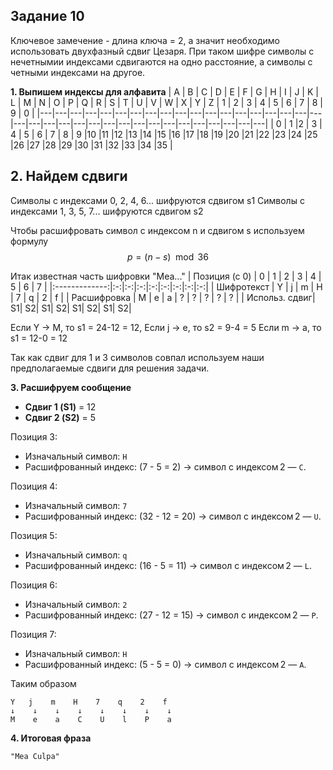 ## Задание 10
Ключевое замечение - длина ключа = 2, а значит необходимо использовать двухфазный сдвиг Цезаря.
При таком шифре символы с нечетнымии индексами сдвигаются на одно расстояние, а символы с четными индексами на другое.

**1. Выпишем индексы для алфавита**
| A | B | C | D | E | F | G | H | I | J | K | L | M | N | O | P | Q | R | S | T | U | V | W | X | Y | Z | 1 | 2 | 3 | 4 | 5 | 6 | 7 | 8 | 9 | 0 |
|---|---|---|---|---|---|---|---|---|---|---|---|---|---|---|---|---|---|---|---|---|---|---|---|---|---|---|---|---|---|---|---|---|---|---|---|
| 0 | 1 |2  | 3 | 4 | 5 | 6 | 7 | 8 | 9 |10 |11 |12 |13 |14 |15 |16 |17 |18 |19 |20 |21 |22 |23 |24 |25 |26 |27 |28 |29 |30 |31 |32 |33 |34 |35 |

**2. Найдем сдвиги**
---
Символы с индексами 0, 2, 4, 6... шифруются сдвигом s1
Символы с индексами 1, 3, 5, 7... шифруются сдвигом s2

Чтобы расшифровать символ с индексом n и сдвигом s используем формулу
$$
p = (n - s) \mod 36
$$

Итак известная часть шифровки "Mea..."
| Позиция (с 0) | 0 | 1 | 2 | 3 | 4 | 5 | 6 | 7 |
|:-------------:|:-:|:-:|:-:|:-:|:-:|:-:|:-:|:-:|
| Шифротекст    | Y | j | m | H | 7 | q | 2 | f |
| Расшифровка   | M | e | a | ? | ? | ? | ? | ? |
| Использ. сдвиг| S1| S2| S1| S2| S1| S2| S1| S2|

Если Y → M, то s1 = 24-12 = 12,
Если j → e, то s2 = 9-4 = 5
Если m → a, то s1 = 12-0 = 12

Так как сдвиг для 1 и 3 символов совпал используем наши предполагаемые сдвиги для решения задачи.

**3. Расшифруем сообщение**

- **Сдвиг 1 (S1)** = 12  
- **Сдвиг 2 (S2)** = 5  

Позиция 3:
- Изначальный символ: `Н`
- Расшифрованный индекс: \(7 - 5 = 2\) → символ с индексом 2 — `C`.  

Позиция 4:
- Изначальный символ: `7`
- Расшифрованный индекс: \(32 - 12 = 20\) → символ с индексом 2 — `U`. 

Позиция 5:
- Изначальный символ: `q`
- Расшифрованный индекс: \(16 - 5 = 11\) → символ с индексом 2 — `L`. 

Позиция 6:
- Изначальный символ: `2`
- Расшифрованный индекс: \(27 - 12 = 15\) → символ с индексом 2 — `P`.  

Позиция 7:
- Изначальный символ: `Н`
- Расшифрованный индекс: \(5 - 5 = 0\) → символ с индексом 2 — `A`.  

Таким образом
```
Y   j    m    H    7    q    2    f
↓    ↓    ↓    ↓    ↓    ↓    ↓    ↓
M    e    a    C    U    l    P    a
```

**4. Итоговая фраза**

```
"Mea Culpa"
```